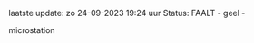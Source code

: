 laatste update: 
zo 24-09-2023 19:24   uur 
Status: FAALT - geel - 
<div class="service Y">microstation</div>